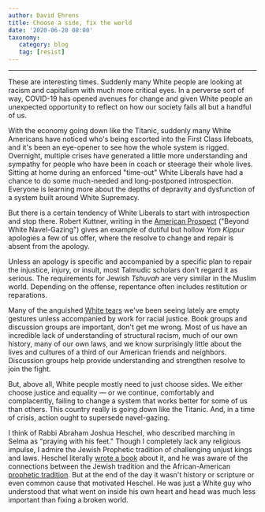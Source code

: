 ```yaml
---
author: David Ehrens
title: Choose a side, fix the world
date: '2020-06-20 08:00'
taxonomy:
   category: blog
   tag: [resist]
---
```

---
These are interesting times. Suddenly many White people are looking at racism and capitalism with much more critical eyes. In a perverse sort of way, COVID-19 has opened avenues for change and given White people an unexpected opportunity to reflect on how our society fails all but a handful of us.

With the economy going down like the Titanic, suddenly many White Americans have noticed who's being escorted into the First Class lifeboats, and it's been an eye-opener to see how the whole system is rigged. Overnight, multiple crises have generated a little more understanding and sympathy for people who have been in coach or steerage their whole lives. Sitting at home during an enforced "time-out" White Liberals have had a chance to do some much-needed and long-postponed introspection. Everyone is learning more about the depths of depravity and dysfunction of a system built around White Supremacy.

But there is a certain tendency of White Liberals to start with introspection and stop there. Robert Kuttner, writing in the [American Prospect](https://prospect.org/blogs/tap/beyond-white-navel-gazing/) ("Beyond White Navel-Gazing") gives an example of dutiful but hollow *Yom Kippur* apologies a few of us offer, where the resolve to change and repair is absent from the apology.

Unless an apology is specific and accompanied by a specific plan to repair the injustice, injury, or insult, most Talmudic scholars don't regard it as serious. The requirements for Jewish *Tshuvah* are very similar in the Muslim world. Depending on the offense, repentance often includes restitution or reparations.

Many of the anguished [White tears](https://everydayfeminism.com/2016/02/white-people-emotions-tears/) we've been seeing lately are empty gestures unless accompanied by work for racial justice. Book groups and discussion groups are important, don't get me wrong. Most of us have an incredible lack of understanding of structural racism, much of our own history, many of our own laws, and we know surprisingly little about the lives and cultures of a third of our American friends and neighbors. Discussion groups help provide understanding and strengthen resolve to join the fight.

But, above all, White people mostly need to just choose sides. We either choose justice and equality — or we continue, comfortably and complacently, failing to change a system that works better for some of us than others. This country really is going down like the Titanic. And, in a time of crisis, action ought to supersede navel-gazing.

I think of Rabbi Abraham Joshua Heschel, who described marching in Selma as "praying with his feet." Though I completely lack any religious impulse, I admire the Jewish Prophetic tradition of challenging unjust kings and laws. Heschel literally [wrote a book](https://www.goodreads.com/book/show/100100.The_Prophets) about it, and he was aware of the connections between the Jewish tradition and the African-American [prophetic tradition](https://www.goodreads.com/book/show/20588663-black-prophetic-fire). But at the end of the day it wasn't history or scripture or even common cause that motivated Heschel. He was just a White guy who understood that what went on inside his own heart and head was much less important than fixing a broken world.

